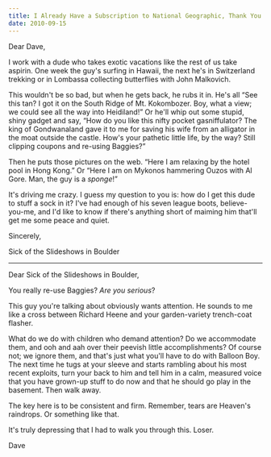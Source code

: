 ```yaml
---
title: I Already Have a Subscription to National Geographic, Thank You
date: 2010-09-15
---
```

Dear Dave,

I work with a dude who takes exotic vacations like the rest of us take aspirin. One week the guy's surfing in Hawaii, the next he's in Switzerland trekking or in Lombassa collecting butterflies with John Malkovich.

This wouldn't be so bad, but when he gets back, he rubs it in. He's all &#8220;See this tan? I got it on the South Ridge of Mt. Kokombozer. Boy, what a view; we could see all the way into Heidiland!&#8221; Or he'll whip out some stupid, shiny gadget and say, &#8220;How do you like this nifty pocket gasniffulator? The king of Gondwanaland gave it to me for saving his wife from an alligator in the moat outside the castle. How's your pathetic little life, by the way? Still clipping coupons and re-using Baggies?&#8221;

Then he puts those pictures on the web. &#8220;Here I am relaxing by the hotel pool in Hong Kong.&#8221; Or &#8220;Here I am on Mykonos hammering Ouzos with Al Gore. Man, the guy is a _sponge_!&#8221;

It's driving me crazy. I guess my question to you is: how do I get this dude to stuff a sock in it? I've had enough of his seven league boots, believe-you-me, and I'd like to know if there's anything short of maiming him that'll get me some peace and quiet.

Sincerely,

Sick of the Slideshows in Boulder

---

Dear Sick of the Slideshows in Boulder,

You really re-use Baggies? _Are you serious_?

This guy you're talking about obviously wants attention. He sounds to me like a cross between Richard Heene and your garden-variety trench-coat flasher.

What do we do with children who demand attention? Do we accommodate them, and ooh and aah over their peevish little accomplishments? Of course not; we ignore them, and that's just what you'll have to do with Balloon Boy. The next time he tugs at your sleeve and starts rambling about his most recent exploits, turn your back to him and tell him in a calm, measured voice that you have grown-up stuff to do now and that he should go play in the basement. Then walk away.

The key here is to be consistent and firm. Remember, tears are Heaven's raindrops. Or something like that.

It's truly depressing that I had to walk you through this. Loser.

Dave